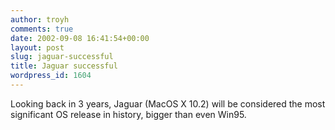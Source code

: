 ```yaml
---
author: troyh
comments: true
date: 2002-09-08 16:41:54+00:00
layout: post
slug: jaguar-successful
title: Jaguar successful
wordpress_id: 1604
---
```


Looking back in 3 years, Jaguar (MacOS X 10.2) will be considered the most significant OS release in history, bigger than even Win95.
